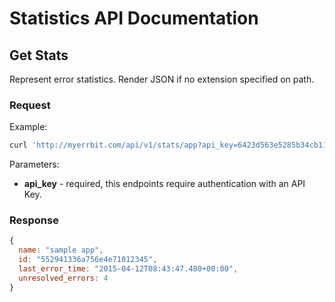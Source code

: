 # Statistics API Documentation

## Get Stats

Represent error statistics. Render JSON if no extension specified on path.

### Request

Example:

```sh
curl 'http://myerrbit.com/api/v1/stats/app?api_key=6423d563e5285b34cb117f757b2bc7b1'
```

Parameters:

- **api_key** - required, this endpoints require authentication with an API Key.


### Response

```javascript
{
  name: "sample app",
  id: "552941336a756e4e71012345",
  last_error_time: "2015-04-12T08:43:47.480+00:00",
  unresolved_errors: 4
}
```
